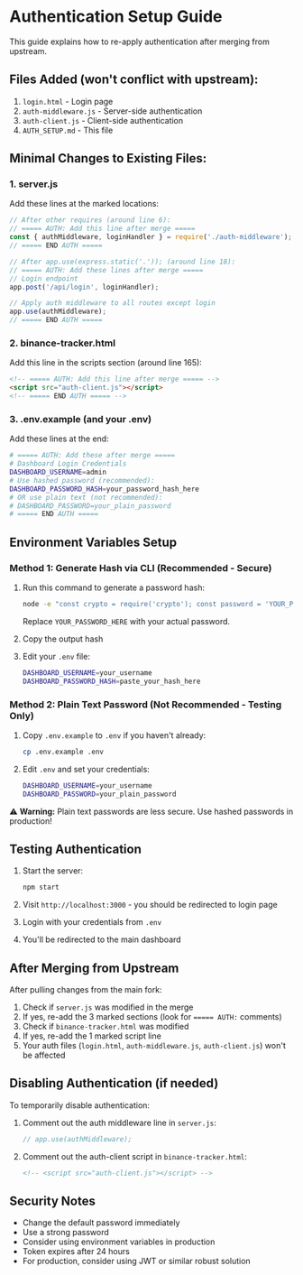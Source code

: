 # Authentication Setup Guide

This guide explains how to re-apply authentication after merging from upstream.

## Files Added (won't conflict with upstream):
1. `login.html` - Login page
2. `auth-middleware.js` - Server-side authentication
3. `auth-client.js` - Client-side authentication
4. `AUTH_SETUP.md` - This file

## Minimal Changes to Existing Files:

### 1. server.js
Add these lines at the marked locations:

```javascript
// After other requires (around line 6):
// ===== AUTH: Add this line after merge =====
const { authMiddleware, loginHandler } = require('./auth-middleware');
// ===== END AUTH =====

// After app.use(express.static('.')); (around line 18):
// ===== AUTH: Add these lines after merge =====
// Login endpoint
app.post('/api/login', loginHandler);

// Apply auth middleware to all routes except login
app.use(authMiddleware);
// ===== END AUTH =====
```

### 2. binance-tracker.html
Add this line in the scripts section (around line 165):

```html
<!-- ===== AUTH: Add this line after merge ===== -->
<script src="auth-client.js"></script>
<!-- ===== END AUTH ===== -->
```

### 3. .env.example (and your .env)
Add these lines at the end:

```bash
# ===== AUTH: Add these after merge =====
# Dashboard Login Credentials
DASHBOARD_USERNAME=admin
# Use hashed password (recommended):
DASHBOARD_PASSWORD_HASH=your_password_hash_here
# OR use plain text (not recommended):
# DASHBOARD_PASSWORD=your_plain_password
# ===== END AUTH =====
```

## Environment Variables Setup

### Method 1: Generate Hash via CLI (Recommended - Secure)

1. Run this command to generate a password hash:
   ```bash
   node -e "const crypto = require('crypto'); const password = 'YOUR_PASSWORD_HERE'; const salt = crypto.randomBytes(16).toString('hex'); const hash = crypto.pbkdf2Sync(password, salt, 10000, 64, 'sha512').toString('hex'); console.log(salt + ':' + hash);"
   ```

   Replace `YOUR_PASSWORD_HERE` with your actual password.

2. Copy the output hash

3. Edit your `.env` file:
   ```bash
   DASHBOARD_USERNAME=your_username
   DASHBOARD_PASSWORD_HASH=paste_your_hash_here
   ```

### Method 2: Plain Text Password (Not Recommended - Testing Only)

1. Copy `.env.example` to `.env` if you haven't already:
   ```bash
   cp .env.example .env
   ```

2. Edit `.env` and set your credentials:
   ```bash
   DASHBOARD_USERNAME=your_username
   DASHBOARD_PASSWORD=your_plain_password
   ```

⚠️ **Warning:** Plain text passwords are less secure. Use hashed passwords in production!

## Testing Authentication

1. Start the server:
   ```bash
   npm start
   ```

2. Visit `http://localhost:3000` - you should be redirected to login page

3. Login with your credentials from `.env`

4. You'll be redirected to the main dashboard

## After Merging from Upstream

After pulling changes from the main fork:

1. Check if `server.js` was modified in the merge
2. If yes, re-add the 3 marked sections (look for `===== AUTH:` comments)
3. Check if `binance-tracker.html` was modified
4. If yes, re-add the 1 marked script line
5. Your auth files (`login.html`, `auth-middleware.js`, `auth-client.js`) won't be affected

## Disabling Authentication (if needed)

To temporarily disable authentication:

1. Comment out the auth middleware line in `server.js`:
   ```javascript
   // app.use(authMiddleware);
   ```

2. Comment out the auth-client script in `binance-tracker.html`:
   ```html
   <!-- <script src="auth-client.js"></script> -->
   ```

## Security Notes

- Change the default password immediately
- Use a strong password
- Consider using environment variables in production
- Token expires after 24 hours
- For production, consider using JWT or similar robust solution
